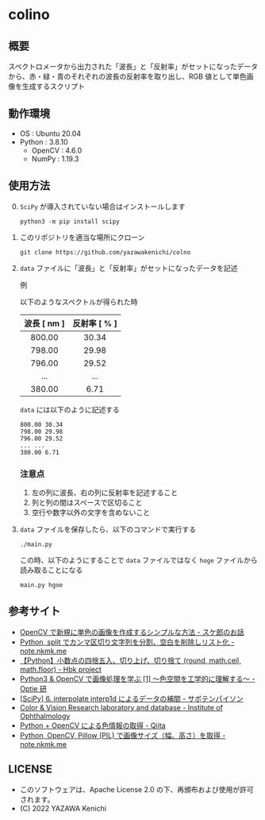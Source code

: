 # colino
## 概要
スペクトロメータから出力された「波長」と「反射率」がセットになったデータから、赤・緑・青のそれぞれの波長の反射率を取り出し、RGB 値として単色画像を生成するスクリプト

## 動作環境
- OS : Ubuntu 20.04
- Python : 3.8.10
    - OpenCV : 4.6.0
    - NumPy : 1.19.3

## 使用方法
0. `SciPy` が導入されていない場合はインストールします
    ```
    python3 -m pip install scipy
    ```
1. このリポジトリを適当な場所にクローン
    ```
    git clone https://github.com/yazawakenichi/colno
    ```
2. `data` ファイルに「波長」と「反射率」がセットになったデータを記述

    例

    以下のようなスペクトルが得られた時

    |波長 [ nm ]|反射率 [ % ]
    |:---:|:---:
    |800.00|30.34
    |798.00|29.98
    |796.00|29.52
    |...|...
    |380.00|6.71

    `data` には以下のように記述する
    ```
    800.00 30.34
    798.00 29.98
    796.00 29.52
    ... ...
    380.00 6.71
    ```

    ### 注意点
    1. 左の列に波長、右の列に反射率を記述すること
    2. 列と列の間はスペースで区切ること
    3. 空行や数字以外の文字を含めないこと
3. `data` ファイルを保存したら、以下のコマンドで実行する
    ```
    ./main.py
    ```
    この時、以下のようにすることで `data` ファイルではなく `hoge` ファイルから読み取ることになる
    ```
    main.py hgoe
    ```

## 参考サイト
- [OpenCV で新規に単色の画像を作成するシンプルな方法 - スケ郎のお話](https://www.sukerou.com/2022/05/opencv.html)
- [Python, split でカンマ区切り文字列を分割、空白を削除しリスト化 - note.nkmk.me](https://note.nkmk.me/python-split-strip-list-join/)
- [【Python】小数点の四捨五入、切り上げ、切り捨て (round, math.ceil, math.floor) - Hbk project](https://hibiki-press.tech/python/round_ceil_floor/903#toc3)
- [Python3 & OpenCV で画像処理を学ぶ [1] 〜色空間を工学的に理解する〜 - Optie 研](https://optie.hatenablog.com/entry/2018/02/18/175935)
- [[SciPy] 6. interpolate interp1d によるデータの補間 - サボテンパイソン](https://sabopy.com/py/scipy-6/#toc6)
- [Color & Vision Research laboratory and database - Institute of Ophthalmology](http://www.cvrl.org)
- [Python + OpenCV による色情報の取得 - Qiita](https://qiita.com/Zumwalt/items/4d9bc15608483fa77476)
- [Python, OpenCV, Pillow (PIL) で画像サイズ（幅、高さ）を取得 - note.nkmk.me](https://note.nkmk.me/python-opencv-pillow-image-size/)

## LICENSE
- このソフトウェアは、Apache License 2.0 の下、再頒布および使用が許可されます。
- (C) 2022 YAZAWA Kenichi
